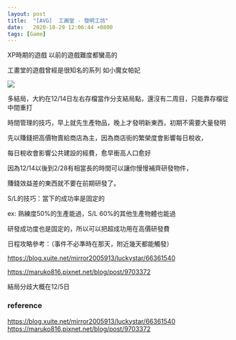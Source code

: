 ```yaml
---
layout: post
title:  "[AVG]  工画堂 - 發明工坊"
date:   2020-10-29 12:06:44 +0800
tags: [Game]
---
```


XP時期的遊戲 以前的遊戲難度都蠻高的 

工畫堂的遊戲曾經是很知名的系列 如小魔女帕妃


![](/Images/Game/工画堂/發明工坊.png)





多結局，大約在12/14日左右存檔當作分支結局點，還沒有二周目，只能靠存檔從中間重打

  

時間管理的技巧，早上就先生產物品，晚上才發明新東西，初期不需要大量發明

先以賺錢把高價物賣給商店為主，因為商店街的繁榮度會影響每日稅收，

每日稅收會影響公共建設的經費，愈早衝高人口愈好

因為12/14以後到2/28有相當長的時間可以讓你慢慢補齊研發物件，

賺錢效益差的東西就不要在前期研發了。



S/L的技巧：當下的成功率是固定的

ex: 熟練度50%的生產能過，S/L 60%的其他生產物體也能過

研發成功度也是固定的，所以可以把超成功用在高價研發費





日程攻略參考：（事件不必準時在那天，附近幾天都能觸發）

https://blog.xuite.net/mirror2005913/luckystar/66361540

https://maruko816.pixnet.net/blog/post/9703372



結局分歧大概在12/5日  



### reference 
https://blog.xuite.net/mirror2005913/luckystar/66361540  
https://maruko816.pixnet.net/blog/post/9703372  
